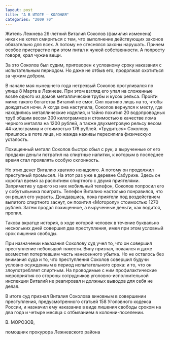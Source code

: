 ```yaml
---
layout: post
title: "А В ИТОГЕ – КОЛОНИЯ"
categories: "2009 70"
---
```


Житель Лежнева 26-летний Виталий Соколов (фамилия изменена) никак не хотел смириться с тем, что выполнение действующих законов обязательно для всех. А потому не стеснялся законы нарушать. Причем особое пристрастие при этом питал к чужой собственности. А попросту говоря, крал чужие вещи.

За это Соколов был судим, приговорен к условному сроку наказания с испытательным периодом. Но даже не отбыв его, продолжал охотиться за чужим добром.

В начале мая нынешнего года нетрезвый Соколов прогуливался по улице 8 Марта в Лежневе. При этом взгляд его упал на сложенные возле одного из домов металлические трубы и кусок рельса. Пройти мимо такого богатства Виталий не смог. Сил хватило лишь на то, чтобы дождаться ночи. А когда она наступила, Соколов вернулся к месту, где находились металлические изделия, и тайно похитил 20 водопроводных труб общим весом 300 килограммов и стоимостью в качестве лома черного металла на 1200 рублей, а также двухметровую рельсу весом 44 килограмма и стоимостью 176 рублей. «Трудиться» Соколову пришлось в поте лица, но жажда наживы пересилила физическую усталость.

Похищенный металл Соколов быстро сбыл с рук, а вырученные от его продажи деньги потратил на спиртные напитки, к которым в последнее время стал проявлять особую склонность.

Но этих денег Виталию хватило ненадолго. А потому он продолжил преступный промысел. На этот раз уже в деревне Сабурихе. Здесь он коротал время за распитием спиртного с двумя приятелями. Заприметив у одного из них мобильный телефон, Соколов попросил его у собутыльника поиграть. Телефон Виталию настолько понравился, что он решил его украсть. Дождавшись, пока приятели под воздействием выпитого спиртного заснут, он похитил «Моторолу» стоимостью 1270 рублей. Затем продал похищенное, а вырученные деньги, как водится, пропил.

Такова вкратце история, в ходе которой человек в течение буквально нескольких дней совершил два преступления, имея при этом условный срок лишения свободы.

При назначении наказания Соколову суд учел то, что он совершил преступление небольшой тяжести. Вину признал, покаялся и даже возместил потерпевшим часть нанесенного убытка. Но не осталось без внимания суда и то, что преступления Соколов совершил будучи условно осужденным в период испытательного срока: и то, что он злоупотребляет спиртным. На проводимые с ним профилактические мероприятия со стороны сотрудников уголовно-исполнительной инспекции Виталий не реагировал и должных выводов для себя не делал.

В итоге суд признал Виталия Соколова виновным в совершении преступления, предусмотренного статьей 158 Уголовного кодекса России, и назначил ему наказание в виде лишения свободы сроком на два года и четыре месяца с отбыванием в колонии-поселении.

В. МОРОЗОВ,

помощник прокурора Лежневского района


